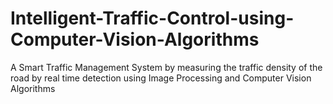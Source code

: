# Intelligent-Traffic-Control-using-Computer-Vision-Algorithms
 A Smart Traffic Management System by measuring the traffic density of the road by real time detection using Image Processing and Computer Vision Algorithms

